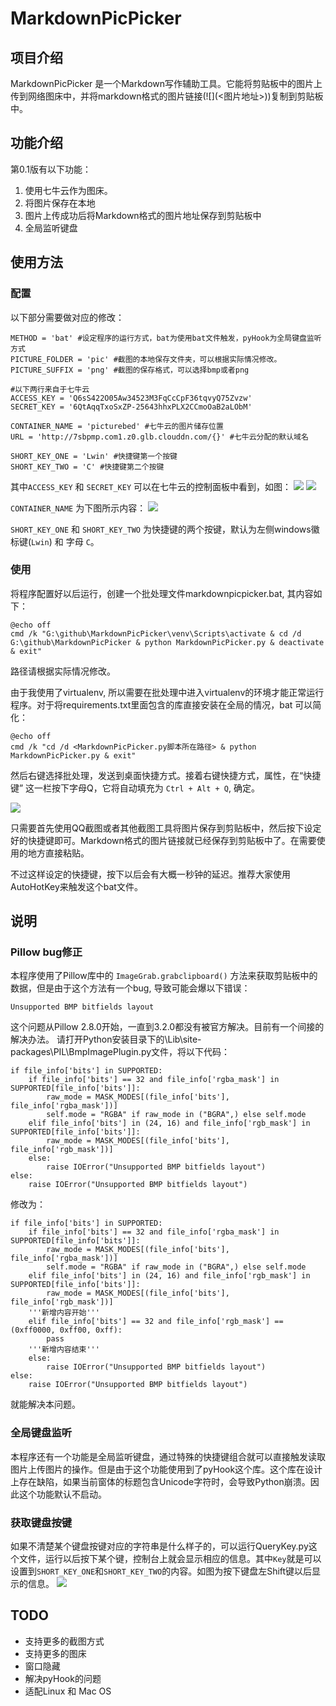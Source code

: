 # MarkdownPicPicker

## 项目介绍

MarkdownPicPicker 是一个Markdown写作辅助工具。它能将剪贴板中的图片上传到网络图床中，并将markdown格式的图片链接(\!\[\]\(<图片地址>\))复制到剪贴板中。

## 功能介绍
第0.1版有以下功能：

1. 使用七牛云作为图床。
2. 将图片保存在本地
3. 图片上传成功后将Markdown格式的图片地址保存到剪贴板中
4. 全局监听键盘

## 使用方法

### 配置

以下部分需要做对应的修改：

```
METHOD = 'bat' #设定程序的运行方式，bat为使用bat文件触发，pyHook为全局键盘监听方式
PICTURE_FOLDER = 'pic' #截图的本地保存文件夹，可以根据实际情况修改。
PICTURE_SUFFIX = 'png' #截图的保存格式，可以选择bmp或者png

#以下两行来自于七牛云
ACCESS_KEY = 'Q6sS422O05Aw34523M3FqCcCpF36tqvyQ75Zvzw' 
SECRET_KEY = '6QtAqqTxoSxZP-25643hhxPLX2CCmoOaB2aLObM'

CONTAINER_NAME = 'picturebed' #七牛云的图片储存位置
URL = 'http://7sbpmp.com1.z0.glb.clouddn.com/{}' #七牛云分配的默认域名

SHORT_KEY_ONE = 'Lwin' #快捷键第一个按键
SHORT_KEY_TWO = 'C' #快捷键第二个按键
```

其中`ACCESS_KEY` 和 `SECRET_KEY` 可以在七牛云的控制面板中看到，如图：
![](http://7sbpmp.com1.z0.glb.clouddn.com/2016-06-04-20-21-59.png) 
![](http://7sbpmp.com1.z0.glb.clouddn.com/2016-06-04-20-22-43.png) 

`CONTAINER_NAME` 为下图所示内容：
![](http://7sbpmp.com1.z0.glb.clouddn.com/2016-06-04-20-24-40.png) 

`SHORT_KEY_ONE` 和 `SHORT_KEY_TWO` 为快捷键的两个按键，默认为左侧windows徽标键(`Lwin`) 和 字母 `C`。

### 使用

将程序配置好以后运行，创建一个批处理文件markdownpicpicker.bat, 其内容如下：
```
@echo off
cmd /k "G:\github\MarkdownPicPicker\venv\Scripts\activate & cd /d G:\github\MarkdownPicPicker & python MarkdownPicPicker.py & deactivate & exit"
```
路径请根据实际情况修改。

由于我使用了virtualenv, 所以需要在批处理中进入virtualenv的环境才能正常运行程序。对于将requirements.txt里面包含的库直接安装在全局的情况，bat 可以简化：

```
@echo off
cmd /k "cd /d <MarkdownPicPicker.py脚本所在路径> & python MarkdownPicPicker.py & exit"
```

然后右键选择批处理，发送到桌面快捷方式。接着右键快捷方式，属性，在“快捷键” 这一栏按下字母Q，它将自动填充为 `Ctrl + Alt + Q`, 确定。

![](http://7sbpmp.com1.z0.glb.clouddn.com/2016-06-05-00-45-03.png) 

只需要首先使用QQ截图或者其他截图工具将图片保存到剪贴板中，然后按下设定好的快捷键即可。Markdown格式的图片链接就已经保存到剪贴板中了。在需要使用的地方直接粘贴。

不过这样设定的快捷键，按下以后会有大概一秒钟的延迟。推荐大家使用AutoHotKey来触发这个bat文件。

## 说明

### Pillow bug修正
本程序使用了Pillow库中的 `ImageGrab.grabclipboard()` 方法来获取剪贴板中的数据，但是由于这个方法有一个bug, 导致可能会爆以下错误：
```
Unsupported BMP bitfields layout
```
这个问题从Pillow 2.8.0开始，一直到3.2.0都没有被官方解决。目前有一个间接的解决办法。
请打开Python安装目录下的\Lib\site-packages\PIL\BmpImagePlugin.py文件，将以下代码：

```
if file_info['bits'] in SUPPORTED:
    if file_info['bits'] == 32 and file_info['rgba_mask'] in SUPPORTED[file_info['bits']]:
        raw_mode = MASK_MODES[(file_info['bits'], file_info['rgba_mask'])]
        self.mode = "RGBA" if raw_mode in ("BGRA",) else self.mode
    elif file_info['bits'] in (24, 16) and file_info['rgb_mask'] in SUPPORTED[file_info['bits']]:
        raw_mode = MASK_MODES[(file_info['bits'], file_info['rgb_mask'])]
    else:
        raise IOError("Unsupported BMP bitfields layout")
else:
    raise IOError("Unsupported BMP bitfields layout")
```

修改为：
```
if file_info['bits'] in SUPPORTED:
    if file_info['bits'] == 32 and file_info['rgba_mask'] in SUPPORTED[file_info['bits']]:
        raw_mode = MASK_MODES[(file_info['bits'], file_info['rgba_mask'])]
        self.mode = "RGBA" if raw_mode in ("BGRA",) else self.mode
    elif file_info['bits'] in (24, 16) and file_info['rgb_mask'] in SUPPORTED[file_info['bits']]:
        raw_mode = MASK_MODES[(file_info['bits'], file_info['rgb_mask'])]
    '''新增内容开始'''
    elif file_info['bits'] == 32 and file_info['rgb_mask'] == (0xff0000, 0xff00, 0xff):
        pass
    '''新增内容结束'''
    else:
        raise IOError("Unsupported BMP bitfields layout")
else:
    raise IOError("Unsupported BMP bitfields layout")
```
就能解决本问题。

### 全局键盘监听

本程序还有一个功能是全局监听键盘，通过特殊的快捷键组合就可以直接触发读取图片上传图片的操作。但是由于这个功能使用到了pyHook这个库。这个库在设计上存在缺陷，如果当前窗体的标题包含Unicode字符时，会导致Python崩溃。因此这个功能默认不启动。

### 获取键盘按键

如果不清楚某个键盘按键对应的字符串是什么样子的，可以运行QueryKey.py这个文件，运行以后按下某个键，控制台上就会显示相应的信息。其中`Key`就是可以设置到`SHORT_KEY_ONE`和`SHORT_KEY_TWO`的内容。如图为按下键盘左Shift键以后显示的信息。
![](http://7sbpmp.com1.z0.glb.clouddn.com/2016-06-04-23-14-30.png) 

## TODO
* 支持更多的截图方式
* 支持更多的图床
* 窗口隐藏
* 解决pyHook的问题
* 适配Linux 和 Mac OS

